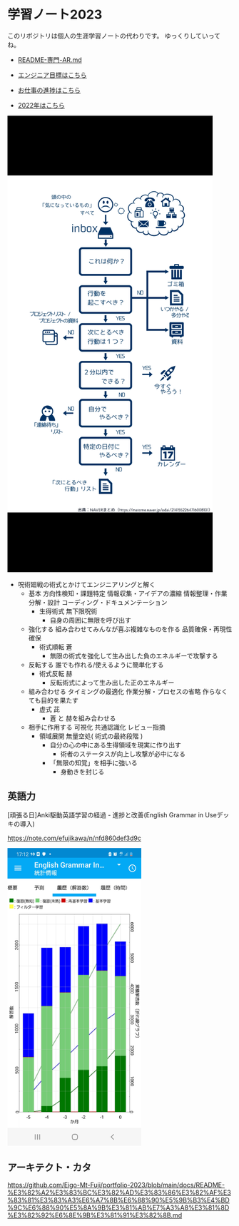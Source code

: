 # 学習ノート2023

このリポジトリは個人の生涯学習ノートの代わりです。
ゆっくりしていってね。

- [README-専門-AR.md](./docs/README-専門-AR.md)

- [エンジニア目標はこちら](https://github.com/Eigo-Mt-Fuji/portfolio-2021/blob/main/docs/README-%E5%80%8B%E4%BA%BA%E5%AD%A6%E7%BF%92-20211215.md#1219-%E6%8B%A1%E5%BC%B5%E7%8F%BE%E5%AE%9Far%E3%81%AEsdk%E3%82%92%E8%AA%BF%E6%9F%BB%E3%81%99%E3%82%8B-web-ar-%E7%B7%A8)

- [お仕事の進捗はこちら](https://github.com/Eigo-Mt-Fuji/efg-confidential/blob/main/%E4%BA%8B%E6%A5%AD%E9%80%B2%E6%8D%97.md)

- [2022年はこちら](https://github.com/Eigo-Mt-Fuji/portfolio-2022)

![](./Screenshot_20230813-143407_X.jpg)

- 呪術廻戦の術式とかけてエンジニアリングと解く
  - 基本 方向性検知・課題特定 情報収集・アイデアの濃縮 情報整理・作業分解・設計 コーディング・ドキュメンテーション 
    - 生得術式 無下限呪術
      - 自身の周囲に無限を呼び出す
  - 強化する 組み合わせてみんなが喜ぶ複雑なものを作る 品質確保・再現性確保
    - 術式順転 蒼
      - 無限の術式を強化して生み出した負のエネルギーで攻撃する
  - 反転する 誰でも作れる/使えるように簡単化する 
    - 術式反転 赫
      - 反転術式によって生み出した正のエネルギー
  - 組み合わせる タイミングの最適化  作業分解・プロセスの省略 作らなくても目的を果たす
    - 虚式 茈
      - 蒼 と 赫を組み合わせる
  - 相手に作用する 可視化 共通認識化 レビュー指摘
    - 領域展開 無量空処( 術式の最終段階 )
      - 自分の心の中にある生得領域を現実に作り出す
        - 術者のステータスが向上し攻撃が必中になる
      - 「無限の知覚」を相手に強いる
        - 身動きを封じる
## 英語力

[頑張る日]Anki駆動英語学習の経過 - 進捗と改善(English Grammar in Useデッキの導入)

https://note.com/efujikawa/n/nfd860def3d9c

<img width=300 src="./img/Screenshot_20230415-171208_AnkiDroid.jpg" />

## アーキテクト・カタ

https://github.com/Eigo-Mt-Fuji/portfolio-2023/blob/main/docs/README-%E3%82%A2%E3%83%BC%E3%82%AD%E3%83%86%E3%82%AF%E3%83%81%E3%83%A3%E6%A7%8B%E6%88%90%E5%9B%B3%E4%BD%9C%E6%88%90%E5%8A%9B%E3%81%AB%E7%A3%A8%E3%81%8D%E3%82%92%E6%8E%9B%E3%81%91%E3%82%8B.md


